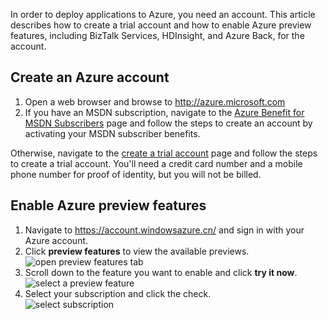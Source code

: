 In order to deploy applications to Azure, you need an account. This article describes how to create a trial account and how to enable Azure preview features, including BizTalk Services, HDInsight, and Azure Back, for the account.

## Create an Azure account

1.  Open a web browser and browse to <http://azure.microsoft.com>
2.  If you have an MSDN subscription, navigate to the [Azure Benefit for MSDN Subscribers](http://azure.microsoft.com/pricing/member-offers/msdn-benefits-details/) page and follow the steps to create an account by activating your MSDN subscriber benefits.

   Otherwise, navigate to the [create a trial account](/pricing/1rmb-trial/) page and follow the steps to create a trial account. You'll need a credit card number and a mobile phone number for proof of identity, but you will not be billed.

## Enable Azure preview features

1.  Navigate to <https://account.windowsazure.cn/> and sign in with your Azure account.
2.  Click **preview features** to view the available previews.<br />
    ![open preview features tab][1]
3.  Scroll down to the feature you want to enable and click **try it now**.<br />
    ![select a preview feature][2]
4.  Select your subscription and click the check.<br />
    ![select subscription][3]

[1]: ./media/create-an-azure-account/antares-iaas-preview-01.png
[2]: ./media/create-an-azure-account/antares-iaas-preview-05.png
[3]: ./media/create-an-azure-account/antares-iaas-preview-06.png
